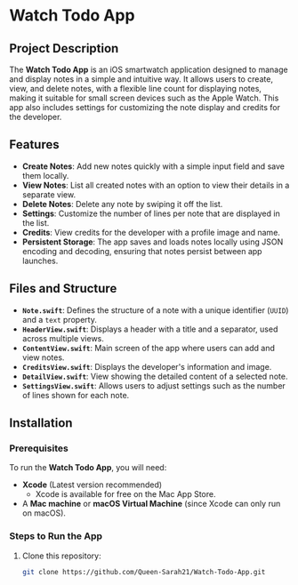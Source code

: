 # Watch Todo App

## Project Description
The **Watch Todo App** is an iOS smartwatch application designed to manage and display notes in a simple and intuitive way. It allows users to create, view, and delete notes, with a flexible line count for displaying notes, making it suitable for small screen devices such as the Apple Watch. This app also includes settings for customizing the note display and credits for the developer.

## Features
- **Create Notes**: Add new notes quickly with a simple input field and save them locally.
- **View Notes**: List all created notes with an option to view their details in a separate view.
- **Delete Notes**: Delete any note by swiping it off the list.
- **Settings**: Customize the number of lines per note that are displayed in the list.
- **Credits**: View credits for the developer with a profile image and name.
- **Persistent Storage**: The app saves and loads notes locally using JSON encoding and decoding, ensuring that notes persist between app launches.

## Files and Structure
- **`Note.swift`**: Defines the structure of a note with a unique identifier (`UUID`) and a `text` property.
- **`HeaderView.swift`**: Displays a header with a title and a separator, used across multiple views.
- **`ContentView.swift`**: Main screen of the app where users can add and view notes.
- **`CreditsView.swift`**: Displays the developer's information and image.
- **`DetailView.swift`**: View showing the detailed content of a selected note.
- **`SettingsView.swift`**: Allows users to adjust settings such as the number of lines shown for each note.

## Installation

### Prerequisites
To run the **Watch Todo App**, you will need:

- **Xcode** (Latest version recommended)
  - Xcode is available for free on the Mac App Store.
- A **Mac machine** or **macOS Virtual Machine** (since Xcode can only run on macOS).

### Steps to Run the App
1. Clone this repository:
   ```bash
   git clone https://github.com/Queen-Sarah21/Watch-Todo-App.git

